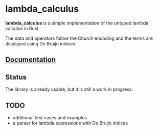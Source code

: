 # lambda_calculus

**lambda_calculus** is a simple implementation of the untyped lambda calculus in Rust.

The data and operators follow the Church encoding and the terms are displayed using De Bruijn indices.

## [Documentation](https://docs.rs/lambda_calculus)

## Status

The library is already usable, but it is still a work in progress.

## TODO

- additional test cases and examples
- a parser for lambda expressions with De Bruijn indices
